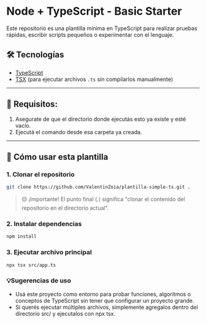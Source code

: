 # Node + TypeScript - Basic Starter


Este repositorio es una plantilla mínima en TypeScript para realizar pruebas rápidas, escribir scripts pequeños o experimentar con el lenguaje.

## 🛠️ Tecnologías

- [TypeScript](https://www.typescriptlang.org/)
- [TSX](https://github.com/esbuild-kit/tsx) (para ejecutar archivos `.ts` sin compilarlos manualmente)

---

## 🔧 Requisitos:
1. Asegurate de que el directorio donde ejecutás esto ya existe y esté vacío.
2. Ejecutá el comando desde esa carpeta ya creada.

---

## 🚀 Cómo usar esta plantilla

### 1. Clonar el repositorio
```bash
git clone https://github.com/ValentinZoia/plantilla-simple-ts.git .

```
> 🟡 ¡Importante! El punto final (.) significa "clonar el contenido del repositorio en el directorio actual".


### 2. Instalar dependencias
```bash
npm install
```

### 3. Ejecutar archivo principal
```bash
npx tsx src/app.ts
```

### 💡Sugerencias de uso
- Usá este proyecto como entorno para probar funciones, algoritmos o conceptos de TypeScript sin tener que configurar un proyecto grande.
- Si querés ejecutar múltiples archivos, simplemente agregalos dentro del directorio src/ y ejecutalos con npx tsx.
